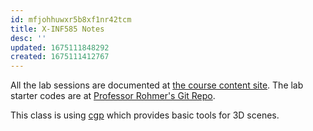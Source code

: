 ```yaml
---
id: mfjohhuwxr5b8xf1nr42tcm
title: X-INF585 Notes
desc: ''
updated: 1675111848292
created: 1675111412767
---
```

All the lab sessions are documented at [the course content site](https://damienrohmer.com/data/teaching/2022_2023/x-inf585/practice/content/01_introduction/index.html).
The lab starter codes are at [Professor Rohmer's Git Repo](https://github.com/drohmer/inf585_code).

This class is using [cgp](https://github.com/drohmer/cgp) which provides basic tools for 3D scenes.